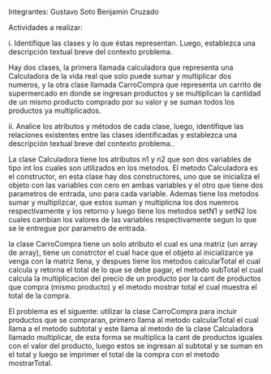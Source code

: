 Integrantes:  Gustavo Soto
              Benjamin Cruzado
              
Actividades a realizar:

i. Identifique las clases y lo que éstas representan. Luego, establezca una descripción textual breve del contexto problema.

Hay dos clases, la primera llamada calculadora que representa una Calculadora de la vida real que solo puede sumar y multiplicar dos numeros, y la otra clase llamada CarroCompra que representa un carrito de supermercado en donde se ingresan productos y se multiplican la cantidad de un mismo producto comprado por su valor y se suman todos los productos ya multiplicados. 

ii. Analice los atributos y métodos de cada clase, luego, identifique las relaciones existentes entre las clases identificadas y establezca una descripción textual breve del contexto problema..

La clase Calculadora tiene los atributos n1 y n2 que son dos variables de tipo int los cuales son utilizados en los metodos. El metodo Calculadora es el constructor, en esta clase hay dos constructores, uno que se inicializa el objeto con las variables con cero en ambas variables y el otro que tiene dos parametros de entrada, uno para cada variable. Ademas tiene los metodos sumar y multiplizcar, que estos suman y multiplicna los dos nuemros respectivamente y los retorno y luego tiene los metodos setN1 y setN2 los cuales cambian los valores de las variables respectivamente segun lo que se le entregue por parametro de entrada.

la clase CarroCompra tiene un solo atributo el cual es una matriz (un array de array), tiene un constrctor el cual hace que el objeto al inicializarce ya venga con la matriz llena, y despues tiene los metodos calcularTotal el cual calcula y retorna el total de lo que se debe pagar, el metodo subTotal el cual calcula la multiplicacion del precio de un producto por la cant de productos que compra (mismo producto) y el metodo mostrar total el cual muestra el total de la compra.

El problema es el siguente: utilizar la clase CarroCompra para incluir productos que se compraran, primero llama al metodo calcularTotal el cual llama a el metodo subtotal y este llama al metodo de la clase Calculadora llamado multiplicar, de esta forma se multiplica la cant de productos iguales con el valor del producto, luego estos se ingresan al subtotal y se suman en el total y luego se imprimer el total de la compra con el metodo mostrarTotal.
